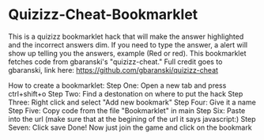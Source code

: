 # Quizizz-Cheat-Bookmarklet
This is a quizizz bookmarklet hack that will make the answer highlighted and the incorrect answers dim. If you need to type the answer, a alert will show up telling you the answers, example (Red or red). This bookmarklet fetches code from gbaranski's "quizizz-cheat." Full credit goes to gbaranski, link here: https://github.com/gbaranski/quizizz-cheat

How to create a bookmarklet:
Step One: Open a new tab and press ctrl+shift+o
Step Two: Find a destonation on where to put the hack
Step Three: Right click and select "Add new bookmark"
Step Four: Give it a name
Step Five: Copy code from the file "Bookmarklet" in main
Step Six: Paste into the url (make sure that at the begining of the url it says javascript:)
Step Seven: Click save
Done! Now just join the game and click on the bookmark
